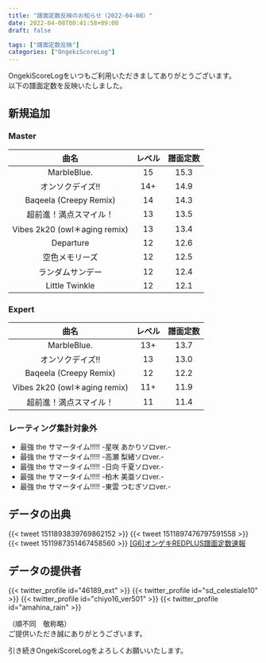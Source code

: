 ```yaml
---
title: "譜面定数反映のお知らせ（2022-04-08）"
date: 2022-04-08T00:41:58+09:00
draft: false

tags: ["譜面定数反映"]
categories: ["OngekiScoreLog"]
---
```


OngekiScoreLogをいつもご利用いただきましてありがとうございます。  
以下の譜面定数を反映いたしました。

<!--more-->

## 新規追加

### Master

| 曲名 | レベル | 譜面定数 |
|:-:|:-:|:-:|
| MarbleBlue. | 15 | 15.3 |
| オンソクデイズ!! | 14+ | 14.9 |
| Baqeela (Creepy Remix) | 14 | 14.3 |
| 超前進！満点スマイル！ | 13 | 13.5 |
| Vibes 2k20 (owl＊aging remix) | 13 | 13.4 |
| Departure | 12 | 12.6 |
| 空色メモリーズ | 12 | 12.5 |
| ランダムサンデー | 12 | 12.4 |
| Little Twinkle | 12 | 12.1 |

### Expert

| 曲名 | レベル | 譜面定数 |
|:-:|:-:|:-:|
| MarbleBlue. | 13+ | 13.7 |
| オンソクデイズ!! | 13 | 13.0 |
| Baqeela (Creepy Remix) | 12 | 12.2 |
| Vibes 2k20 (owl＊aging remix) | 11+ | 11.9 |
| 超前進！満点スマイル！ | 11 | 11.4 |

### レーティング集計対象外

- 最強 the サマータイム!!!!! -星咲 あかりソロver.-
- 最強 the サマータイム!!!!! -高瀬 梨緒ソロver.-
- 最強 the サマータイム!!!!! -日向 千夏ソロver.-
- 最強 the サマータイム!!!!! -柏木 美亜ソロver.-
- 最強 the サマータイム!!!!! -東雲 つむぎソロver.-

## データの出典

{{< tweet 1511893839769862152 >}}
{{< tweet 1511897476797591558 >}}
{{< tweet 1511987351467458560 >}}
[[G6]オンゲキREDPLUS譜面定数速報](https://docs.google.com/spreadsheets/d/1KVR7eG3qN4hkw3ymz2h273NNv5aP4-PGORVlz4Pjauk/edit)

## データの提供者

{{< twitter_profile id="46189_ext" >}}
{{< twitter_profile id="sd_celestiale10" >}}
{{< twitter_profile id="chiyo16_ver501" >}}
{{< twitter_profile id="amahina_rain" >}}

（順不同　敬称略）  
ご提供いただき誠にありがとうございます。

引き続きOngekiScoreLogをよろしくお願いいたします。
